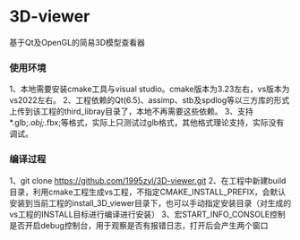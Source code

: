 # 3D-viewer
基于Qt及OpenGL的简易3D模型查看器

### 使用环境
1、本地需要安装cmake工具与visual studio。cmake版本为3.23左右，vs版本为vs2022左右。
2、工程依赖的Qt(6.5)、assimp、stb及spdlog等以三方库的形式上传到该工程的third_libray目录了，本地不再需要这些依赖。
3、支持*.glb;*.obj;*.fbx;等格式，实际上只测试过glb格式，其他格式理论支持，实际没有调试。

### 编译过程
1、git clone https://github.com/1995zyl/3D-viewer.git
2、在工程中新建build目录，利用cmake工程生成vs工程，不指定CMAKE_INSTALL_PREFIX，会默认安装到当前工程的install_3D_viewer目录下，也可以手动指定安装目录（对生成的vs工程的INSTALL目标进行编译进行安装）
3、宏START_INFO_CONSOLE控制是否开启debug控制台，用于观察是否有报错日志，打开后会产生两个窗口
